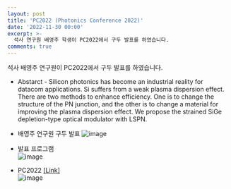 ```yaml
---
layout: post
title: 'PC2022 (Photonics Conference 2022)'
date: '2022-11-30 00:00'
excerpt: >-
  석사 연구원 배영주 학생이 PC2022에서 구두 발표를 하였습니다.
comments: true
---
```


석사 배영주 연구원이 PC2022에서 구두 발표를 하였습니다.

- Abstarct - Silicon photonics has become an industrial reality for datacom applications. Si suffers from a weak plasma dispersion effect. There are two methods to enhance efficiency. One is to change the structure of the PN junction, and the other is to change a material for improving the plasma dispersion effect. We propose the strained SiGe depletion-type optical modulator with LSPN.


- 배영주 연구원 구두 발표 
![image](https://user-images.githubusercontent.com/55818146/208293238-32472225-913f-4e0b-8f3e-2242f384f961.jpg)
  
<!--
![image](https://user-images.githubusercontent.com/55818146/208293250-95ced8e4-8688-455d-b117-e5befab7ccca.jpg)
-->


- 발표 프로그램  
![image](https://user-images.githubusercontent.com/55818146/208293941-e48f6d1b-d71d-449e-aefc-0a09c274f7c7.png)


- PC2022 [[Link]](https://www.osk.or.kr/conference/event/index.php?cfrid=44)  
![image](https://user-images.githubusercontent.com/55818146/208293845-50f07bc4-b87e-4503-b3bd-d051f3c5dd4a.png)
